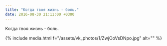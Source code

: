 ```yaml
---
title: "Когда твоя жизнь - боль."
date: 2016-08-30 21:11:00 +0300
---
```


Когда твоя жизнь - боль.

{% include media.html f="/assets/vk_photos/1/ZwjOoVsDNpo.jpg" alt="" %}
